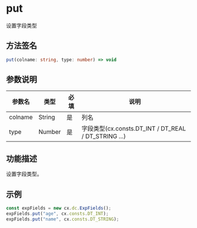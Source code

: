 # put

设置字段类型

## 方法签名
```typescript
put(colname: string, type: number) => void
```

## 参数说明
| 参数名 | 类型 | 必填 | 说明 |
|--------|------|------|------|
| colname | String | 是 | 列名 |
| type | Number | 是 | 字段类型(cx.consts.DT_INT / DT_REAL / DT_STRING ...) |

## 功能描述
设置字段类型。

## 示例
```typescript
const expFields = new cx.dc.ExpFields();
expFields.put("age", cx.consts.DT_INT);
expFields.put("name", cx.consts.DT_STRING);
``` 